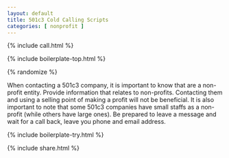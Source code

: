 ```yaml
---
layout: default
title: 501c3 Cold Calling Scripts
categories: [ nonprofit ]
---
```


{% include call.html %}

{% include boilerplate-top.html %}


{% randomize %}

When contacting a 501c3 company, it is important to know that are a non-profit entity. Provide information that relates to non-profits. Contacting them and using a selling point of making a profit will not be beneficial. It is also important to note that some 501c3 companies have small staffs as a non-profit (while others have large ones). Be prepared to leave a message and wait for a call back, leave you phone and email address.

{% include boilerplate-try.html %}

{% include share.html %}